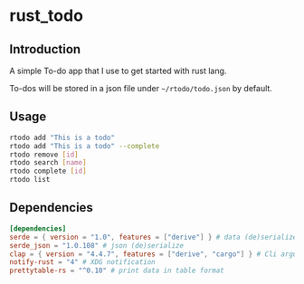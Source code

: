 # rust_todo

## Introduction
A simple To-do app that I use to get started with rust lang.

To-dos will be stored in a json file under `~/rtodo/todo.json` by default.

## Usage

```bash
rtodo add "This is a todo"
rtodo add "This is a todo" --complete
rtodo remove [id]
rtodo search [name]
rtodo complete [id]
rtodo list
```

## Dependencies

```toml
[dependencies]
serde = { version = "1.0", features = ["derive"] } # data (de)serialize
serde_json = "1.0.108" # json (de)serialize
clap = { version = "4.4.7", features = ["derive", "cargo"] } # Cli argument parser
notify-rust = "4" # XDG notification
prettytable-rs = "^0.10" # print data in table format
```
